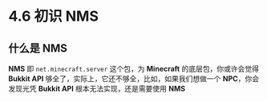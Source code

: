 # 4.6 初识 NMS

## 什么是 NMS

**NMS** 即 `net.minecraft.server` 这个包，为 **Minecraft** 的底层包，你或许会觉得 **Bukkit API** 够全了，实际上，它还不够全，比如，如果我们想做一个 **NPC**，你会发现光凭 **Bukkit API** 根本无法实现，还是需要使用 **NMS**